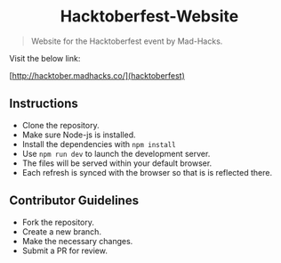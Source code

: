 <h1 align="center">Hacktoberfest-Website</h1>

> Website for the Hacktoberfest event by Mad-Hacks.

Visit the below link:

[http://hacktober.madhacks.co/](hacktoberfest)

## Instructions

* Clone the repository.
* Make sure Node-js is installed.
* Install the dependencies with ```npm install```
* Use ```npm run dev``` to launch the development server.
* The files will be served within your default browser.
* Each refresh is synced with the browser so that is is reflected there.

## Contributor Guidelines

* Fork the repository.
* Create a new branch.
* Make the necessary changes.
* Submit a PR for review.
